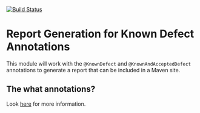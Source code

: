 [![Build Status](https://secure.travis-ci.org/iamthechad/knowndefects-reports.png)](http://travis-ci.org/iamthechad/knowndefects-reports)

# Report Generation for Known Defect Annotations

This module will work with the `@KnownDefect` and `@KnownAndAcceptedDefect` annotations to generate a report that can be included in
a Maven site.

## The what annotations?

Look [here](http://iamthechad.github.com/knowndefects/) for more information.